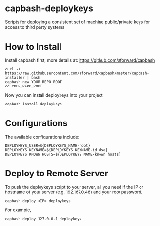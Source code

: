 capbash-deploykeys
==============

Scripts for deploying a consistent set of machine public/private keys for access to third party systems

# How to Install #

Install capbash first, more details at:
https://github.com/aforward/capbash

```
curl -s https://raw.githubusercontent.com/aforward/capbash/master/capbash-installer | bash
capbash new YOUR_REPO_ROOT
cd YOUR_REPO_ROOT
```

Now you can install deploykeys into your project

```
capbash install deploykeys
```

# Configurations #

The available configurations include:

```
DEPLOYKEYS_USER=${DEPLOYKEYS_NAME-root}
DEPLOYKEYS_KEYNAME=${DEPLOYKEYS_KEYNAME-id_dsa}
DEPLOYKEYS_KNOWN_HOSTS=${DEPLOYKEYS_NAME-known_hosts}
```

# Deploy to Remote Server #

To push the deploykeys script to your server, all you need if the IP or hostname of your server (e.g. 192.167.0.48) and your root password.

```
capbash deploy <IP> deploykeys
```

For example,

```
capbash deploy 127.0.0.1 deploykeys
```
